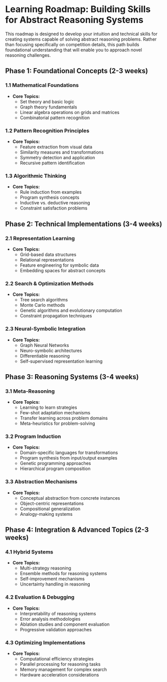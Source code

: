 # Learning Roadmap: Building Skills for Abstract Reasoning Systems

This roadmap is designed to develop your intuition and technical skills for creating systems capable of solving abstract reasoning problems. Rather than focusing specifically on competition details, this path builds foundational understanding that will enable you to approach novel reasoning challenges.

## Phase 1: Foundational Concepts (2-3 weeks)

### 1.1 Mathematical Foundations
- **Core Topics:**
  - Set theory and basic logic
  - Graph theory fundamentals
  - Linear algebra operations on grids and matrices
  - Combinatorial pattern recognition

### 1.2 Pattern Recognition Principles
- **Core Topics:**
  - Feature extraction from visual data
  - Similarity measures and transformations
  - Symmetry detection and application
  - Recursive pattern identification

### 1.3 Algorithmic Thinking
- **Core Topics:**
  - Rule induction from examples
  - Program synthesis concepts
  - Inductive vs. deductive reasoning
  - Constraint satisfaction problems

## Phase 2: Technical Implementations (3-4 weeks)

### 2.1 Representation Learning
- **Core Topics:**
  - Grid-based data structures
  - Relational representations
  - Feature engineering for symbolic data
  - Embedding spaces for abstract concepts

### 2.2 Search & Optimization Methods
- **Core Topics:**
  - Tree search algorithms
  - Monte Carlo methods
  - Genetic algorithms and evolutionary computation
  - Constraint propagation techniques

### 2.3 Neural-Symbolic Integration
- **Core Topics:**
  - Graph Neural Networks
  - Neuro-symbolic architectures
  - Differentiable reasoning
  - Self-supervised representation learning

## Phase 3: Reasoning Systems (3-4 weeks)

### 3.1 Meta-Reasoning
- **Core Topics:**
  - Learning to learn strategies
  - Few-shot adaptation mechanisms
  - Transfer learning across problem domains
  - Meta-heuristics for problem-solving

### 3.2 Program Induction
- **Core Topics:**
  - Domain-specific languages for transformations
  - Program synthesis from input/output examples
  - Genetic programming approaches
  - Hierarchical program composition

### 3.3 Abstraction Mechanisms
- **Core Topics:**
  - Conceptual abstraction from concrete instances
  - Object-centric representations
  - Compositional generalization
  - Analogy-making systems

## Phase 4: Integration & Advanced Topics (2-3 weeks)

### 4.1 Hybrid Systems
- **Core Topics:**
  - Multi-strategy reasoning
  - Ensemble methods for reasoning systems
  - Self-improvement mechanisms
  - Uncertainty handling in reasoning

### 4.2 Evaluation & Debugging
- **Core Topics:**
  - Interpretability of reasoning systems
  - Error analysis methodologies
  - Ablation studies and component evaluation
  - Progressive validation approaches

### 4.3 Optimizing Implementations
- **Core Topics:**
  - Computational efficiency strategies
  - Parallel processing for reasoning tasks
  - Memory management for complex search
  - Hardware acceleration considerations